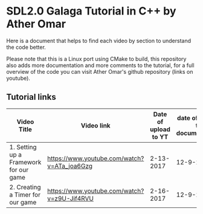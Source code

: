 # SDL2.0 Galaga Tutorial in C++ by Ather Omar 

Here is a document that helps to find each video by section to understand the code better.

Please note that this is a Linux port using CMake to build, this repository also adds more documentation and more comments to the tutorial, for a full overview of the code you can visit Ather Omar's github repository (links on youtube).

## Tutorial links

| Video Title | Video link | Date of upload to YT | date of update to documentation |
| --------------- | ------------------ | -------------- | ------------------|
| 1. Setting up a Framework for our game | https://www.youtube.com/watch?v=ATa_joa6Gzg | 2-13-2017 | 12-9-2023 |
| 2. Creating a Timer for our game | https://www.youtube.com/watch?v=z9U-Jif4RVU | 2-16-2017 | 12-9-2023 |
